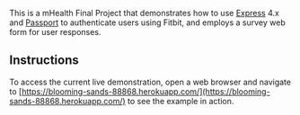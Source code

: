 This is a mHealth Final Project that demonstrates how to use [Express](http://expressjs.com/) 4.x and
[Passport](http://passportjs.org/) to authenticate users using Fitbit, and employs a survey web form for user responses.  

## Instructions

To access the current live demonstration, open a web browser and navigate to [https://blooming-sands-88868.herokuapp.com/](https://blooming-sands-88868.herokuapp.com/)
to see the example in action.

